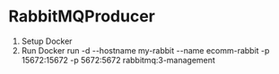 # RabbitMQProducer

1. Setup Docker
2. Run Docker run -d --hostname my-rabbit --name ecomm-rabbit -p 15672:15672 -p 5672:5672 rabbitmq:3-management
